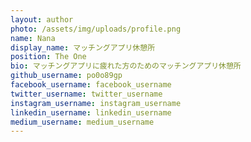 ```yaml
---
layout: author
photo: /assets/img/uploads/profile.png
name: Nana
display_name: マッチングアプリ休憩所
position: The One
bio: マッチングアプリに疲れた方のためのマッチングアプリ休憩所
github_username: po0o89gp
facebook_username: facebook_username
twitter_username: twitter_username
instagram_username: instagram_username
linkedin_username: linkedin_username
medium_username: medium_username
---
```


